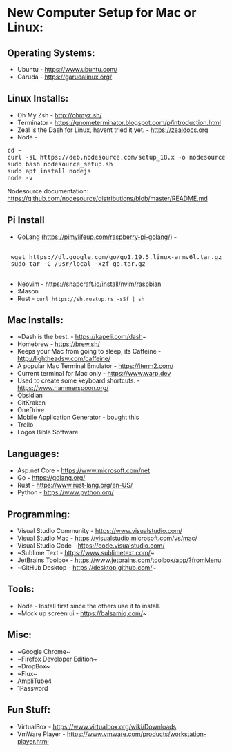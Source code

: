 # New Computer Setup for Mac or Linux:

## Operating Systems:
* Ubuntu - https://www.ubuntu.com/
* Garuda - https://garudalinux.org/

## Linux Installs:
* Oh My Zsh - http://ohmyz.sh/
* Terminator - https://gnometerminator.blogspot.com/p/introduction.html
* Zeal is the Dash for Linux, havent tried it yet. -  https://zealdocs.org
* Node -
<pre>
cd ~
curl -sL https://deb.nodesource.com/setup_18.x -o nodesource_setup.sh
sudo bash nodesource_setup.sh
sudo apt install nodejs
node -v
</pre>

Nodesource documentation: https://github.com/nodesource/distributions/blob/master/README.md


## Pi Install
* GoLang (https://pimylifeup.com/raspberry-pi-golang/) - 
 <pre>

 wget https://dl.google.com/go/go1.19.5.linux-armv6l.tar.gz -O go.tar.gz
 sudo tar -C /usr/local -xzf go.tar.gz 
 </pre>

* Neovim - https://snapcraft.io/install/nvim/raspbian
*  :Mason
* Rust - ``` curl https://sh.rustup.rs -sSf | sh ```
## Mac Installs:
* ~Dash is the best. - https://kapeli.com/dash~
* Homebrew - https://brew.sh/
* Keeps your Mac from going to sleep, its Caffeine - http://lightheadsw.com/caffeine/
* A popular Mac Terminal Emulator - https://iterm2.com/
* Current terminal for Mac only - https://www.warp.dev
* Used to create some keyboard shortcuts. - https://www.hammerspoon.org/
* Obsidian
* GitKraken
* OneDrive
* Mobile Application Generator - bought this
* Trello
* Logos Bible Software

## Languages:
* Asp.net Core - https://www.microsoft.com/net
* Go - https://golang.org/
* Rust - https://www.rust-lang.org/en-US/
* Python - https://www.python.org/

## Programming:
* Visual Studio Community - https://www.visualstudio.com/
* Visual Studio Mac - https://visualstudio.microsoft.com/vs/mac/
* Visual Studio Code - https://code.visualstudio.com/
* ~Sublime Text - https://www.sublimetext.com/~
* JetBrains Toolbox - https://www.jetbrains.com/toolbox/app/?fromMenu
* ~GitHub Desktop - https://desktop.github.com/~

## Tools:
* Node - Install first since the others use it to install.
* ~Mock up screen ui - https://balsamiq.com/~

## Misc:
* ~Google Chrome~
* ~Firefox Developer Edition~
* ~DropBox~
* ~Flux~
* AmpliTube4
* 1Password


## Fun Stuff:
* VirtualBox - https://www.virtualbox.org/wiki/Downloads
* VmWare Player - https://www.vmware.com/products/workstation-player.html

